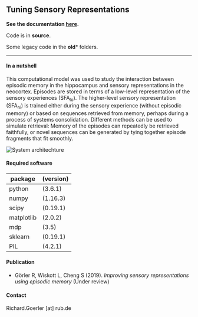 Tuning Sensory Representations
--------------------------------

**See the documentation [here](https://richardvg.gitlab.io/tuning-sensory-representations).**

Code is in **source**.

Some legacy code in the **old*** folders.

--------------

#### In a nutshell

This computational model was used to study the interaction between episodic memory in the
hippocampus and sensory representations in the neocortex. Episodes are stored in terms of
a low-level representation of the sensory experiences (SFA<sub>lo</sub>). The higher-level
sensory representation (SFA<sub>hi</sub>) is trained either during the sensory
experience (without episodic memory) or based on sequences retrieved from memory, perhaps
during a process of systems consolidation. Different methods can be used to simulate
retrieval: Memory of the episodes can repeatedly be retrieved faithfully, or novel
sequences can be generated by tying together episode fragments that fit smoothly.

![System architechture](https://www.rizemusic.de/image/ini/model_struct.svg)

#### Required software
| package    | (version) |
| ---        | ---       |
| python     | (3.6.1)   |
| numpy      | (1.16.3)  |
| scipy      | (0.19.1)  |
| matplotlib | (2.0.2)   |
| mdp        | (3.5)     |
| sklearn    | (0.19.1)  |
| PIL        | (4.2.1)   |

#### Publication
- Görler R, Wiskott L, Cheng S (2019). *Improving sensory representations using
episodic memory* (Under review)

#### Contact
Richard.Goerler [at] rub.de